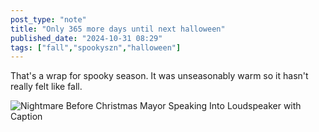 ```yaml
---
post_type: "note" 
title: "Only 365 more days until next halloween"
published_date: "2024-10-31 08:29"
tags: ["fall","spookyszn","halloween"]
---
```


That's a wrap for spooky season. It was unseasonably warm so it hasn't really felt like fall.

![Nightmare Before Christmas Mayor Speaking Into Loudspeaker with Caption](/images/feed/365-days-nightmare-before-christmas.jpg)
